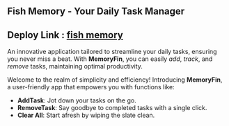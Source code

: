 ## **Fish Memory - Your Daily Task Manager**
Deploy Link : [fish memory](https://mohattallah.github.io/fish-memory/)
---

An innovative application tailored to streamline your daily tasks, ensuring you never miss a beat. With **MemoryFin**, you can easily _add_, _track_, and _remove_ tasks, maintaining optimal productivity.

Welcome to the realm of simplicity and efficiency! Introducing **MemoryFin**, a user-friendly app that empowers you with functions like:

- **AddTask**: Jot down your tasks on the go.
- **RemoveTask**: Say goodbye to completed tasks with a single click.
- **Clear All**: Start afresh by wiping the slate clean.

